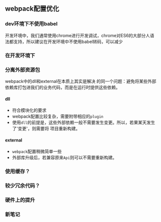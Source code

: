 ## webpack配置优化

### dev环境下不使用babel
开发环境中，我们通常使用chrome进行开发调试，chrome对ES6的大部分人语法都支持，所以建议在开发环境中不使用babel转码，可以减少

### 在开发环境下                                  
### 分离外部资源包
webpack中的dll和external在本质上其实是解决                      的同一个问题：避免将某些外部依赖库打包进我们的业务代码，而是在运行时提供这些依赖。
#### dll
* 符合模块化的要求
* webpack配置比较复杂，需要附带相应的`plugin`
* 使用`dll`的前提是，这些外部依赖一般不需要发生变更。所以，若果某天发生了'变更'，则需要将
项目重新构建。
#### external
* `webpack`配置稍微简单一些
* 外部库升级后，若兼容原来`Api`则可以不需要重新构建。

### 使用缓存？

### 较少冗余代码？

### 硬件上的提升     



### 新笔记